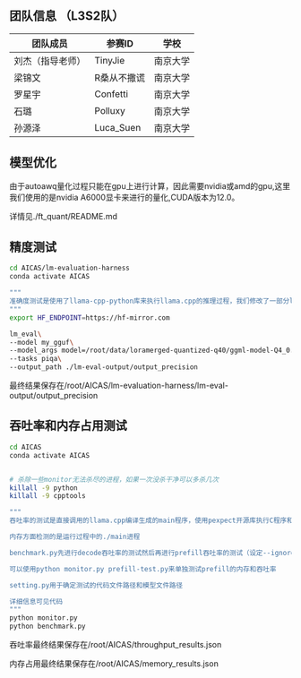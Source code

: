 ## 团队信息 （L3S2队）
|团队成员|参赛ID|学校|
|---|---|---|
|刘杰（指导老师）|TinyJie|南京大学|
|梁锦文|R桑从不撒谎|南京大学|
|罗星宇|Confetti|南京大学|
|石璐|Polluxy|南京大学|
|孙源泽|Luca_Suen|南京大学|

## 模型优化
由于autoawq量化过程只能在gpu上进行计算，因此需要nvidia或amd的gpu,这里我们使用的是nvidia A6000显卡来进行的量化,CUDA版本为12.0。

详情见./ft_quant/README.md


## 精度测试
```sh
cd AICAS/lm-evaluation-harness
conda activate AICAS

"""
准确度测试是使用了llama-cpp-python库来执行llama.cpp的推理过程，我们修改了一部分llama-cpp-python库的数据后处理过程（排序的优化），将准确度测试时间减少到了一个小时左右，可以在短时间内完成相应测试。
"""
export HF_ENDPOINT=https://hf-mirror.com

lm_eval\
--model my_gguf\
--model_args model=/root/data/loramerged-quantized-q40/ggml-model-Q4_0.gguf\
--tasks piqa\
--output_path ./lm-eval-output/output_precision
```
最终结果保存在/root/AICAS/lm-evaluation-harness/lm-eval-output/output_precision

## 吞吐率和内存占用测试
```sh
cd AICAS
conda activate AICAS


# 杀除一些monitor无法杀尽的进程，如果一次没杀干净可以多杀几次
killall -9 python
killall -9 cpptools

"""
吞吐率的测试是直接调用的llama.cpp编译生成的main程序，使用pexpect开源库执行C程序和定位输出（我们在AICAS/llama-cpp-python/vender/llama.cpp/example/main/main.cpp添加了两处打印内容，结合其原本的输出来定位prefill和decode的开始结束时机）

内存方面检测的是运行过程中的./main进程

benchmark.py先进行decode吞吐率的测试然后再进行prefill吞吐率的测试（设定--ignore-eos、-n和-ins运行项的区别），monitor只检测decode吞吐率测试过程，因为在decode吞吐率测试过程中包含了prefill过程.

可以使用python monitor.py prefill-test.py来单独测试prefill的内存和吞吐率

setting.py用于确定测试的代码文件路径和模型文件路径

详细信息可见代码
"""
python monitor.py
python benchmark.py
```
吞吐率最终结果保存在/root/AICAS/throughput_results.json

内存占用最终结果保存在/root/AICAS/memory_results.json

